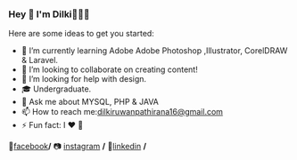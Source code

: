 ### Hey 👋 I'm Dilki👩🏻‍💻



Here are some ideas to get you started:


- 🌱 I’m currently learning Adobe Adobe Photoshop ,Illustrator, CorelDRAW & Laravel.
- 👯 I’m looking to collaborate on creating content!
- 🤔 I’m looking for help with design.
- 🎓 Undergraduate.
- 💬 Ask me about MYSQL, PHP & JAVA
- 📫 How to reach me:dilkiruwanpathirana16@gmail.com
- ⚡ Fun fact: I ❤️ 🐶

👤[facebook]**/**
📷 [instagram] **/** 
👔[linkedin] **/**

[facebook]: https://www.facebook.com/dilki.ruwanpathirana.1/
[instagram]:https://www.instagram.com/dilki__r/
[linkedin]:https://www.linkedin.com/in/dilki-ruwanpathirana-0222b3189/



